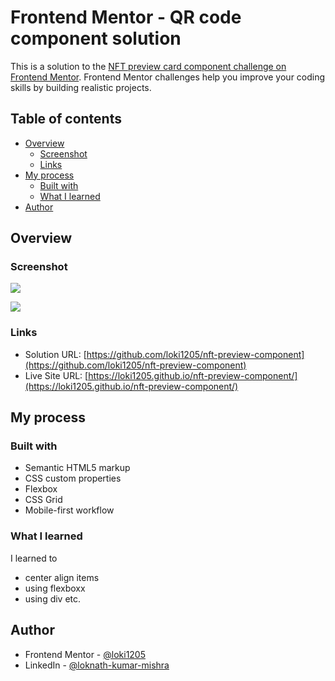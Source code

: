 # Frontend Mentor - QR code component solution

This is a solution to the [NFT preview card component challenge on Frontend Mentor](https://www.frontendmentor.io/challenges/order-summary-component-QlPmajDUj). Frontend Mentor challenges help you improve your coding skills by building realistic projects. 

## Table of contents

- [Overview](#overview)
  - [Screenshot](#screenshot)
  - [Links](#links)
- [My process](#my-process)
  - [Built with](#built-with)
  - [What I learned](#what-i-learned)
- [Author](#author)

## Overview

### Screenshot

![](https://lh3.googleusercontent.com/u/0/drive-viewer/AFDK6gOiYMVYydbSFuo1rTS8pWMbIOuJRGSZOnfNlo8STTu_zhaLnWeGCh7ZjAZVz7rQIit7HR0xXFiG9SMLYBJpm_fB0wny6Q=w1960-h2978)

![](https://lh3.googleusercontent.com/u/0/drive-viewer/AFDK6gNw8ekybf699GRABCpC0zoi-j5PI0jS95d1acCV8NRtSUlhG_1nro8lUOmBzehG79-1aHaLetJxXRzBssKwt641CP-p7w=w1960-h2978)



### Links

- Solution URL: [https://github.com/loki1205/nft-preview-component](https://github.com/loki1205/nft-preview-component)
- Live Site URL: [https://loki1205.github.io/nft-preview-component/](https://loki1205.github.io/nft-preview-component/)

## My process

### Built with

- Semantic HTML5 markup
- CSS custom properties
- Flexbox
- CSS Grid
- Mobile-first workflow

### What I learned

I learned to 
 - center align items
 - using flexboxx
 - using div etc.

## Author

- Frontend Mentor - [@loki1205](https://www.frontendmentor.io/profile/loki1205)
- LinkedIn - [@loknath-kumar-mishra](https://www.linkedin.com/in/loknath-kumar-mishra/)